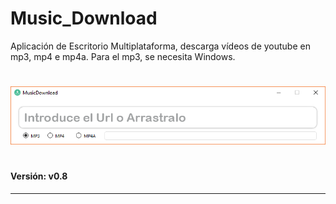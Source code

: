 # Music_Download

Aplicación de Escritorio Multiplataforma, descarga vídeos de youtube en mp3, mp4 e mp4a.
Para el mp3, se necesita Windows.
#
![Imagen Programa](ejemploPrograma.PNG)
#
#### Versión: v0.8
---
